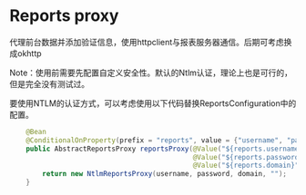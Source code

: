 # Reports proxy

代理前台数据并添加验证信息，使用httpclient与报表服务器通信。后期可考虑换成okhttp

Note：使用前需要先配置自定义安全性。默认的Ntlm认证，理论上也是可行的，但是完全没有测试过。

要使用NTLM的认证方式，可以考虑使用以下代码替换ReportsConfiguration中的配置。
```java
    @Bean
    @ConditionalOnProperty(prefix = "reports", value = {"username", "password", "domain"})
    public AbstractReportsProxy reportsProxy(@Value("${reports.username}") String username,
                                             @Value("${reports.password}") String password,
                                             @Value("${reports.domain}") String domain) {
        return new NtlmReportsProxy(username, password, domain, "");
    }
```